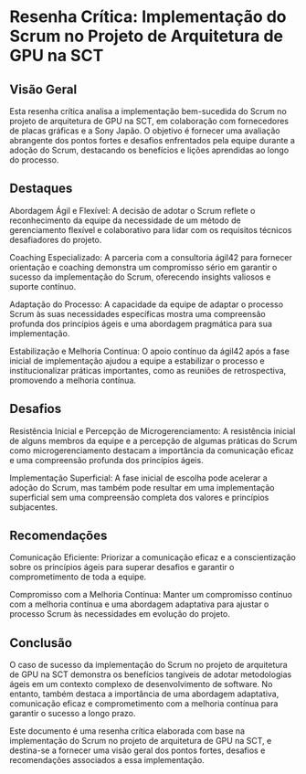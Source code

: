 # Resenha Crítica: Implementação do Scrum no Projeto de Arquitetura de GPU na SCT


## Visão Geral
Esta resenha crítica analisa a implementação bem-sucedida do Scrum no projeto de arquitetura de GPU na SCT, em colaboração com fornecedores de placas gráficas e a Sony Japão. O objetivo é fornecer uma avaliação abrangente dos pontos fortes e desafios enfrentados pela equipe durante a adoção do Scrum, destacando os benefícios e lições aprendidas ao longo do processo.

## Destaques
Abordagem Ágil e Flexível: A decisão de adotar o Scrum reflete o reconhecimento da equipe da necessidade de um método de gerenciamento flexível e colaborativo para lidar com os requisitos técnicos desafiadores do projeto.

Coaching Especializado: A parceria com a consultoria ágil42 para fornecer orientação e coaching demonstra um compromisso sério em garantir o sucesso da implementação do Scrum, oferecendo insights valiosos e suporte contínuo.

Adaptação do Processo: A capacidade da equipe de adaptar o processo Scrum às suas necessidades específicas mostra uma compreensão profunda dos princípios ágeis e uma abordagem pragmática para sua implementação.

Estabilização e Melhoria Contínua: O apoio contínuo da ágil42 após a fase inicial de implementação ajudou a equipe a estabilizar o processo e institucionalizar práticas importantes, como as reuniões de retrospectiva, promovendo a melhoria contínua.

## Desafios
Resistência Inicial e Percepção de Microgerenciamento: A resistência inicial de alguns membros da equipe e a percepção de algumas práticas do Scrum como microgerenciamento destacam a importância da comunicação eficaz e uma compreensão profunda dos princípios ágeis.

Implementação Superficial: A fase inicial de escolha pode acelerar a adoção do Scrum, mas também pode resultar em uma implementação superficial sem uma compreensão completa dos valores e princípios subjacentes.

## Recomendações
Comunicação Eficiente: Priorizar a comunicação eficaz e a conscientização sobre os princípios ágeis para superar desafios e garantir o comprometimento de toda a equipe.

Compromisso com a Melhoria Contínua: Manter um compromisso contínuo com a melhoria contínua e uma abordagem adaptativa para ajustar o processo Scrum às necessidades em evolução do projeto.

## Conclusão
O caso de sucesso da implementação do Scrum no projeto de arquitetura de GPU na SCT demonstra os benefícios tangíveis de adotar metodologias ágeis em um contexto complexo de desenvolvimento de software. No entanto, também destaca a importância de uma abordagem adaptativa, comunicação eficaz e comprometimento com a melhoria contínua para garantir o sucesso a longo prazo.

Este documento é uma resenha crítica elaborada com base na implementação do Scrum no projeto de arquitetura de GPU na SCT, e destina-se a fornecer uma visão geral dos pontos fortes, desafios e recomendações associados a essa implementação.
